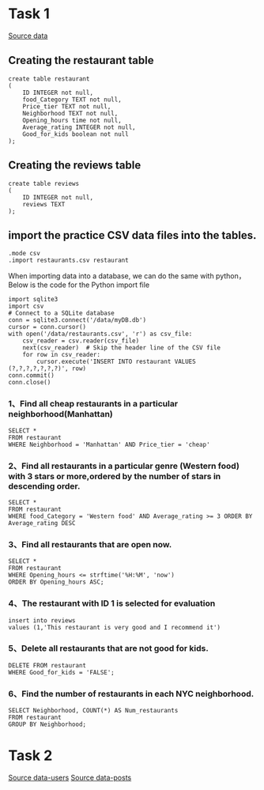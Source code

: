 # Task 1
[Source data](/data/restaurants.csv)
## Creating the restaurant table
````
create table restaurant
(
	ID INTEGER not null,
	food_Category TEXT not null,
	Price_tier TEXT not null,
	Neighborhood TEXT not null,
	Opening_hours time not null,
	Average_rating INTEGER not null,
	Good_for_kids boolean not null
);
````
## Creating the reviews table
````
create table reviews
(
	ID INTEGER not null,
	reviews TEXT
);
````
## import the practice CSV data files into the tables.
````
.mode csv
.import restaurants.csv restaurant
````
When importing data into a database, we can do the same with python，Below is the code for the Python import file
````
import sqlite3
import csv
# Connect to a SQLite database
conn = sqlite3.connect('/data/myDB.db')
cursor = conn.cursor()
with open('/data/restaurants.csv', 'r') as csv_file:
    csv_reader = csv.reader(csv_file)
    next(csv_reader)  # Skip the header line of the CSV file
    for row in csv_reader:
        cursor.execute('INSERT INTO restaurant VALUES (?,?,?,?,?,?,?)', row)
conn.commit()
conn.close()
````
### 1、Find all cheap restaurants in a particular neighborhood(Manhattan)
````
SELECT *
FROM restaurant
WHERE Neighborhood = 'Manhattan' AND Price_tier = 'cheap'
````
### 2、Find all restaurants in a particular genre (Western food) with 3 stars or more,ordered by the number of stars in descending order.
````
SELECT *
FROM restaurant
WHERE food_Category = 'Western food' AND Average_rating >= 3 ORDER BY Average_rating DESC
````
### 3、Find all restaurants that are open now.
````
SELECT *
FROM restaurant
WHERE Opening_hours <= strftime('%H:%M', 'now')
ORDER BY Opening_hours ASC;
````
### 4、The restaurant with ID 1 is selected for evaluation
````
insert into reviews
values (1,'This restaurant is very good and I recommend it')
````
### 5、Delete all restaurants that are not good for kids.
````
DELETE FROM restaurant
WHERE Good_for_kids = 'FALSE';
````
### 6、Find the number of restaurants in each NYC neighborhood.
````
SELECT Neighborhood, COUNT(*) AS Num_restaurants
FROM restaurant
GROUP BY Neighborhood;
````

# Task 2
[Source data-users](/data/users.csv)
[Source data-posts](/data/posts.csv)
